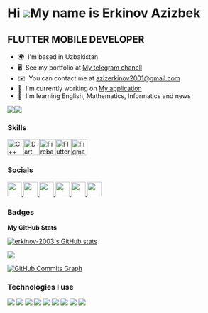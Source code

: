 Hi ![](https://user-images.githubusercontent.com/18350557/176309783-0785949b-9127-417c-8b55-ab5a4333674e.gif)My name is Erkinov Azizbek
=======================================================================================================================================

FLUTTER MOBILE DEVELOPER
----------------------

* 🌍  I'm based in Uzbakistan
* 🖥️  See my portfolio at [My telegram chanell](http://t.me/erkinov_portfolioo)
* ✉️  You can contact me at [azizerkinov2001@gmail.com](mailto:azizerkinov2001@gmail.com)
* 🚀  I'm currently working on [My application](http://github.com/erkinov-2003/weather_app)
* 🧠  I'm learning English, Mathematics, Informatics and news

<a href="https://www.github.com/erkinov-2003" target="_blank" rel="noreferrer"><img
src="https://img.shields.io/github/followers/erkinov-2003?logo=github&style=for-the-badge&color=facc15&labelColor=1c1917" /></a><a href="https://www.x.com/azizerkinov888" target="_blank" rel="noreferrer"><img
src="https://img.shields.io/twitter/follow/azizerkinov888?logo=twitter&style=for-the-badge&color=facc15&labelColor=1c1917"
/></a>

### Skills


<p align="left">
<a href="https://docs.microsoft.com/en-us/cpp/?view=msvc-170" target="_blank" rel="noreferrer"><img src="https://raw.githubusercontent.com/danielcranney/readme-generator/main/public/icons/skills/cplusplus-colored.svg" width="36" height="36" alt="C++" /></a><a href="https://dart.dev/" target="_blank" rel="noreferrer"><img src="https://raw.githubusercontent.com/danielcranney/readme-generator/main/public/icons/skills/dart-colored.svg" width="36" height="36" alt="Dart" /></a><a href="https://firebase.google.com/" target="_blank" rel="noreferrer"><img src="https://raw.githubusercontent.com/danielcranney/readme-generator/main/public/icons/skills/firebase-colored.svg" width="36" height="36" alt="Firebase" /></a><a href="https://flutter.dev/" target="_blank" rel="noreferrer"><img src="https://raw.githubusercontent.com/danielcranney/readme-generator/main/public/icons/skills/flutter-colored.svg" width="36" height="36" alt="Flutter" /></a><a href="https://www.figma.com/" target="_blank" rel="noreferrer"><img src="https://raw.githubusercontent.com/danielcranney/readme-generator/main/public/icons/skills/figma-colored.svg" width="36" height="36" alt="Figma" /></a>
</p>


### Socials

<p align="left"> <a href="https://www.github.com/erkinov-2003" target="_blank" rel="noreferrer"> <picture> <source media="(prefers-color-scheme: dark)" srcset="https://raw.githubusercontent.com/danielcranney/readme-generator/main/public/icons/socials/github-dark.svg" /> <source media="(prefers-color-scheme: light)" srcset="https://raw.githubusercontent.com/danielcranney/readme-generator/main/public/icons/socials/github.svg" /> <img src="https://raw.githubusercontent.com/danielcranney/readme-generator/main/public/icons/socials/github.svg" width="32" height="32" /> </picture> </a> <a href="http://www.instagram.com/erkinovv_dev" target="_blank" rel="noreferrer"> <picture> <source media="(prefers-color-scheme: dark)" srcset="undefined" /> <source media="(prefers-color-scheme: light)" srcset="https://raw.githubusercontent.com/danielcranney/readme-generator/main/public/icons/socials/instagram.svg" /> <img src="https://raw.githubusercontent.com/danielcranney/readme-generator/main/public/icons/socials/instagram.svg" width="32" height="32" /> </picture> </a> <a href="https://www.linkedin.com/in/aziz-erkinov-2b531b291" target="_blank" rel="noreferrer"> <picture> <source media="(prefers-color-scheme: dark)" srcset="https://raw.githubusercontent.com/danielcranney/readme-generator/main/public/icons/socials/linkedin-dark.svg" /> <source media="(prefers-color-scheme: light)" srcset="https://raw.githubusercontent.com/danielcranney/readme-generator/main/public/icons/socials/linkedin.svg" /> <img src="https://raw.githubusercontent.com/danielcranney/readme-generator/main/public/icons/socials/linkedin.svg" width="32" height="32" /> </picture> </a> <a href="http://www.medium.com/azizerkinov2001" target="_blank" rel="noreferrer"> <picture> <source media="(prefers-color-scheme: dark)" srcset="https://raw.githubusercontent.com/danielcranney/readme-generator/main/public/icons/socials/medium-dark.svg" /> <source media="(prefers-color-scheme: light)" srcset="https://raw.githubusercontent.com/danielcranney/readme-generator/main/public/icons/socials/medium.svg" /> <img src="https://raw.githubusercontent.com/danielcranney/readme-generator/main/public/icons/socials/medium.svg" width="32" height="32" /> </picture> </a> <a href="https://www.stackoverflow.com/users/aziz-erkinov" target="_blank" rel="noreferrer"> <picture> <source media="(prefers-color-scheme: dark)" srcset="undefined" /> <source media="(prefers-color-scheme: light)" srcset="https://raw.githubusercontent.com/danielcranney/readme-generator/main/public/icons/socials/stackoverflow.svg" /> <img src="https://raw.githubusercontent.com/danielcranney/readme-generator/main/public/icons/socials/stackoverflow.svg" width="32" height="32" /> </picture> </a> <a href="https://www.x.com/azizerkinov888" target="_blank" rel="noreferrer"> <picture> <source media="(prefers-color-scheme: dark)" srcset="https://raw.githubusercontent.com/danielcranney/readme-generator/main/public/icons/socials/twitter-dark.svg" /> <source media="(prefers-color-scheme: light)" srcset="https://raw.githubusercontent.com/danielcranney/readme-generator/main/public/icons/socials/twitter.svg" /> <img src="https://raw.githubusercontent.com/danielcranney/readme-generator/main/public/icons/socials/twitter.svg" width="32" height="32" /> </picture> </a></p>

### Badges

<b>My GitHub Stats</b>

<a href="http://www.github.com/erkinov-2003"><img src="https://github-readme-stats.vercel.app/api?username=erkinov-2003&show_icons=true&hide=&count_private=true&title_color=3382ed&text_color=ffffff&icon_color=facc15&bg_color=1c1917&hide_border=true&show_icons=true" alt="erkinov-2003's GitHub stats" /></a>

<a href="http://www.github.com/erkinov-2003"><img src="https://github-readme-streak-stats.herokuapp.com/?user=erkinov-2003&stroke=ffffff&background=1c1917&ring=3382ed&fire=3382ed&currStreakNum=ffffff&currStreakLabel=3382ed&sideNums=ffffff&sideLabels=ffffff&dates=ffffff&hide_border=true" /></a>

<a href="http://www.github.com/erkinov-2003"><img src="https://github-readme-activity-graph.cyclic.app/graph?username=erkinov-2003&bg_color=1c1917&color=ffffff&line=facc15&point=ffffff&area_color=1c1917&area=true&hide_border=true&custom_title=GitHub%20Commits%20Graph" alt="GitHub Commits Graph" /></a>

### Technologies I use

<img src="https://img.shields.io/badge/Flutter-00BFFF?style=for-the-badge&logo=Flutter&logoColor=FFFFFF" /> <img src="https://img.shields.io/badge/Dart-0175C2?style=for-the-badge&logo=Dart&logoColor=FFFFFF" />
<img src="https://img.shields.io/badge/Git-F05032?style=for-the-badge&logo=Git&logoColor=FFFFFF" /> <img src="https://img.shields.io/badge/GitHup-181717?style=for-the-badge&logo=GitHup&logoColor=FFFFFF" />
<img src="https://img.shields.io/badge/Kotlin-7F52FF?style=for-the-badge&logo=Kotlin&logoColor=FFFFFF" /> <img src="https://img.shields.io/badge/C++-00599C?style=for-the-badge&logo=C++&logoColor=FFFFFF" />
 <img src="https://img.shields.io/badge/Firebase-FFCA28?style=for-the-badge&logo=Firebase&logoColor=FFFFFF" />  <img src="https://img.shields.io/badge/Node.js-339933?style=for-the-badge&logo=Node.js&logoColor=FFFFFF" />  <img src="https://img.shields.io/badge/GoogleAnalitiycs-E37400?style=for-the-badge&logo=GoogleAnalitiycs&logoColor=FFFFFF" />


